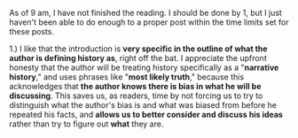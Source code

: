 As of 9 am, I have not finished the reading. I should be done by 1, but I just haven't been able to do enough to a proper post within the time limits set for these posts.

1.) I like that the introduction is **very specific in the outline of what the author is defining history as**, right off the bat. I appreciate the upfront honesty that the author will be treating history specifically as a "**narrative history**," and uses phrases like "**most likely truth**," because this acknowledges that **the author knows there is bias in what he will be discussing**. This saves us, as readers, time by not forcing us to try to distinguish what the author's bias is and what was biased from before he repeated his facts, and **allows us to better consider and discuss his ideas** rather than try to figure out **what** they are.
